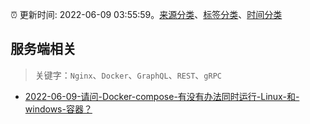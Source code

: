 :alarm_clock: 更新时间: 2022-06-09 03:55:59。[来源分类](../README.md)、[标签分类](../TAGS.md)、[时间分类](../TIMELINE.md)

## 服务端相关


> 关键字：`Nginx`、`Docker`、`GraphQL`、`REST`、`gRPC`



- [2022-06-09-请问-Docker-compose-有没有办法同时运行-Linux-和-windows-容器？](https://www.v2ex.com/t/858380) 